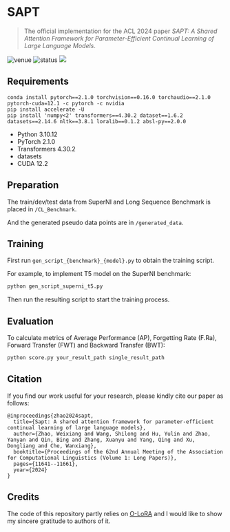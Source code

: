 # SAPT

> The official implementation for the ACL 2024 paper *SAPT: A Shared Attention Framework for Parameter-Efficient Continual Learning of Large Language Models*.

<img src="https://img.shields.io/badge/Venue-ACL--24-278ea5" alt="venue"/> <img src="https://img.shields.io/badge/Status-Accepted-success" alt="status"/> <img src="https://img.shields.io/badge/Issues-Welcome-red">

## Requirements
```
conda install pytorch==2.1.0 torchvision==0.16.0 torchaudio==2.1.0 pytorch-cuda=12.1 -c pytorch -c nvidia
pip install accelerate -U
pip install 'numpy<2' transformers==4.30.2 dataset==1.6.2 datasets==2.14.6 nltk==3.8.1 loralib==0.1.2 absl-py==2.0.0
```
* Python 3.10.12
* PyTorch 2.1.0
* Transformers 4.30.2
* datasets
* CUDA 12.2

## Preparation

The train/dev/test data from SuperNI and Long Sequence Benchmark is placed in `/CL_Benchmark`.

And the generated pseudo data points are in `/generated_data`.

## Training

First run `gen_script_{benchmark}_{model}.py` to obtain the training script.

For example, to implement T5 model on the SuperNI benchmark:

```sh
python gen_script_superni_t5.py
```

Then run the resulting script to start the training process.

## Evaluation

To calculate metrics of Average Performance (AP), Forgetting Rate (F.Ra), Forward Transfer (FWT) and Backward Transfer (BWT):

```sh
python score.py your_result_path single_result_path 
```

## Citation
If you find our work useful for your research, please kindly cite our paper as follows:
```
@inproceedings{zhao2024sapt,
  title={Sapt: A shared attention framework for parameter-efficient continual learning of large language models},
  author={Zhao, Weixiang and Wang, Shilong and Hu, Yulin and Zhao, Yanyan and Qin, Bing and Zhang, Xuanyu and Yang, Qing and Xu, Dongliang and Che, Wanxiang},
  booktitle={Proceedings of the 62nd Annual Meeting of the Association for Computational Linguistics (Volume 1: Long Papers)},
  pages={11641--11661},
  year={2024}
}
```

## Credits
The code of this repository partly relies on [O-LoRA](https://github.com/cmnfriend/O-LoRA) and I would like to show my sincere gratitude to authors of it.

